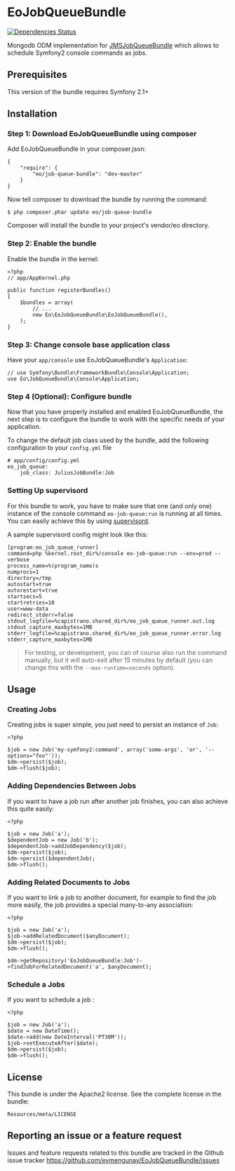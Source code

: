 # EoJobQueueBundle

[![Dependencies Status](https://d2xishtp1ojlk0.cloudfront.net/d/9544114)](http://depending.in/eymengunay/EoJobQueueBundle)

Mongodb ODM implementation for [JMSJobQueueBundle](http://jmsyst.com/bundles/JMSJobQueueBundle) which allows to schedule Symfony2 console commands as jobs.

## Prerequisites
This version of the bundle requires Symfony 2.1+

## Installation

### Step 1: Download EoJobQueueBundle using composer
Add EoJobQueueBundle in your composer.json:
```
{
    "require": {
        "eo/job-queue-bundle": "dev-master"
    }
}
```

Now tell composer to download the bundle by running the command:
```
$ php composer.phar update eo/job-queue-bundle
```
Composer will install the bundle to your project's vendor/eo directory.

### Step 2: Enable the bundle
Enable the bundle in the kernel:
```
<?php
// app/AppKernel.php

public function registerBundles()
{
    $bundles = array(
        // ...
        new Eo\EoJobQueueBundle\EoJobQueueBundle(),
    );
}
```

### Step 3: Change console base application class
Have your `app/console` use EoJobQueueBundle's `Application`:    
```
// use Symfony\Bundle\FrameworkBundle\Console\Application;
use Eo\JobQueueBundle\Console\Application;
```

### Step 4 (Optional): Configure bundle
Now that you have properly installed and enabled EoJobQueueBundle, the next step is to configure the bundle to work with the specific needs of your application.

To change the default job class used by the bundle, add the following configuration to your `config.yml` file
```
# app/config/config.yml
eo_job_queue:
    job_class: JuliusJobBundle:Job
```

### Setting Up supervisord
For this bundle to work, you have to make sure that one (and only one)
instance of the console command `eo-job-queue:run` is running at all
times. You can easily achieve this by using [supervisord](http://supervisord.org/).

A sample supervisord config might look like this:

```
[program:eo_job_queue_runner]
command=php %kernel.root_dir%/console eo-job-queue:run --env=prod --verbose
process_name=%(program_name)s
numprocs=1
directory=/tmp
autostart=true
autorestart=true
startsecs=5
startretries=10
user=www-data
redirect_stderr=false
stdout_logfile=%capistrano.shared_dir%/eo_job_queue_runner.out.log
stdout_capture_maxbytes=1MB
stderr_logfile=%capistrano.shared_dir%/eo_job_queue_runner.error.log
stderr_capture_maxbytes=1MB
```

> For testing, or development, you can of course also run the command manually,
> but it will auto-exit after 15 minutes by default (you can change this with
> the `--max-runtime=seconds` option).

## Usage

### Creating Jobs
Creating jobs is super simple, you just need to persist an instance of `Job`:

```
<?php

$job = new Job('my-symfony2:command', array('some-args', 'or', '--options="foo"'));
$dm->persist($job);
$dm->flush($job);
```

### Adding Dependencies Between Jobs
If you want to have a job run after another job finishes, you can also achieve this
quite easily:

```
<?php

$job = new Job('a');
$dependentJob = new Job('b');
$dependentJob->addJobDependency($job);
$dm->persist($job);
$dm->persist($dependentJob);
$dm->flush();
```

### Adding Related Documents to Jobs
If you want to link a job to another document, for example to find the job more
easily, the job provides a special many-to-any association:

```
<?php

$job = new Job('a');
$job->addRelatedDocument($anyDocument);
$dm->persist($job);
$dm->flush();

$dm->getRepository('EoJobQueueBundle:Job')->findJobForRelatedDocument('a', $anyDocument);
```

### Schedule a Jobs
If you want to schedule a job :

```
<?php

$job = new Job('a');
$date = new DateTime();
$date->add(new DateInterval('PT30M'));
$job->setExecuteAfter($date);
$dm->persist($job);
$dm->flush();
```

## License
This bundle is under the Apache2 license. See the complete license in the bundle:
```
Resources/meta/LICENSE
```

## Reporting an issue or a feature request
Issues and feature requests related to this bundle are tracked in the Github issue tracker https://github.com/eymengunay/EoJobQueueBundle/issues
